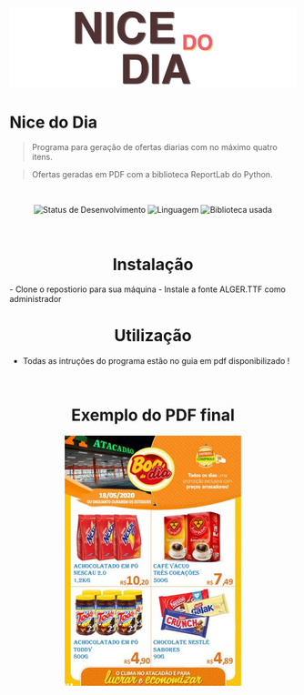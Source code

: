 <img src="https://github.com/danielpaulo199/Nice-do-Dia/blob/master/git-files/Nice%20do%20dia%20icon.JPG" title="Nice do Dia" alt="Nice do Dia icon">
<br>

# Nice do Dia
> Programa para geração de ofertas diarias com no máximo quatro itens.

> Ofertas geradas em PDF com a biblioteca ReportLab do Python.
<br>

<p align="center">
<img alt="Status de Desenvolvimento" src="https://img.shields.io/badge/Status-Desenvolvimento-yellow">
<img alt="Linguagem" src="https://img.shields.io/badge/Linguagem-Python-blue">
<img alt="Biblioteca usada" src="https://img.shields.io/badge/Biblioteca-ReportLab-red">
</p>
<br>

<h1 align="center">Instalação</h1>
- Clone o repostiorio para sua máquina
- Instale a fonte ALGER.TTF como administrador
<br>

<h1 align="center">Utilização</h1>

- Todas as intruções do programa estão no guia em pdf disponibilizado !
<br>

<h1 align="center">Exemplo do PDF final</h1>
<p align="center">
<img alt="Pdf exemplo" src="https://github.com/danielpaulo199/Nice-do-Dia/blob/master/git-files/example.JPG">
</p>
